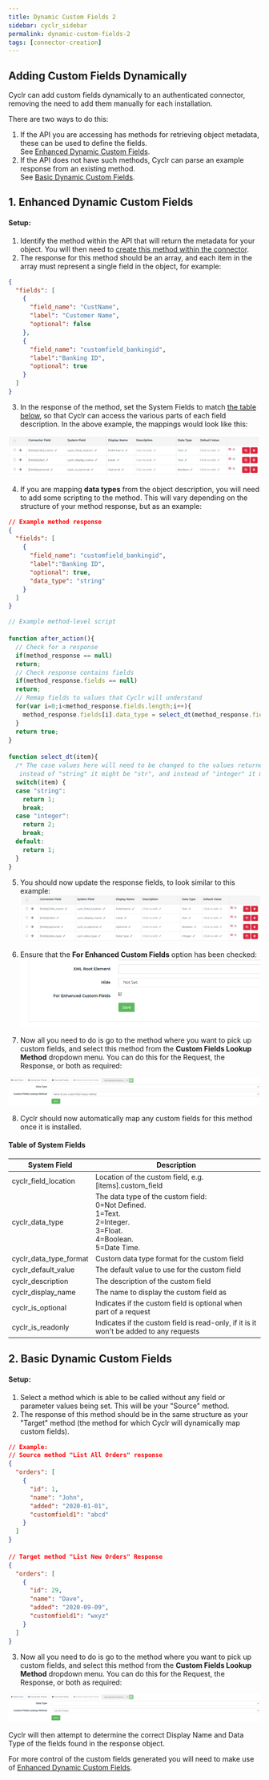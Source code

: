 ```yaml
---
title: Dynamic Custom Fields 2
sidebar: cyclr_sidebar
permalink: dynamic-custom-fields-2
tags: [connector-creation]
---
```


Adding Custom Fields Dynamically
----------------------------------

Cyclr can add custom fields dynamically to an authenticated connector, removing the need to add them manually for each installation.

There are two ways to do this:

1. If the API you are accessing has methods for retrieving object metadata, these can be used to define the fields.  <br>See [Enhanced Dynamic Custom Fields](#Enhanced).
2. If the API does not have such methods, Cyclr can parse an example response from an existing method. <br>See [Basic Dynamic Custom Fields](#Basic).

<a name="Enhanced">1. Enhanced Dynamic Custom Fields</a>
----------------------
#### Setup:
1. Identify the method within the API that will return the metadata for your object.  You will then need to [create this method within the connector](./connector-methods).
2. The response for this method should be an array, and each item in the array must represent a single field in the object, for example:
```json
{
  "fields": [
    {
      "field_name": "CustName",
      "label": "Customer Name",
      "optional": false
    },
    {
      "field_name": "customfield_bankingid",
      "label":"Banking ID",
      "optional": true
    }
  ]
}
```
3. In the response of the method, set the System Fields to match [the table below](#systemfields), so that Cyclr can access the various parts of each field description.  In the above example, the mappings would look like this:

![](./images/basic-mappings.png)

4. If you are mapping **data types** from the object description, you will need to add some scripting to the method.  This will vary depending on the structure of your method response, but as an example:
```json
// Example method response
{
  "fields": [
    {
      "field_name": "customfield_bankingid",
      "label":"Banking ID",
      "optional": true,
      "data_type": "string"
    }
  ]
}
```

```javascript
// Example method-level script

function after_action(){
  // Check for a response
  if(method_response == null)
  return;
  // Check response contains fields
  if(method_response.fields == null)
  return;
  // Remap fields to values that Cyclr will understand
  for(var i=0;i<method_response.fields.length;i++){
    method_response.fields[i].data_type = select_dt(method_response.fields[i].data_type);
  }
  return true;
}

function select_dt(item){
  /* The case values here will need to be changed to the values returned by your method, so
   instead of "string" it might be "str", and instead of "integer" it might be "int32".*/
  switch(item) {
  case "string":
    return 1;
    break;
  case "integer":
    return 2;
    break;
  default:
    return 1;
  }
}
```

5. You should now update the response fields, to look similar to this example:
![](./images/basic-mappings-with-dt.png)

6. Ensure that the **For Enhanced Custom Fields** option has been checked:
![](./images/for-enhanced-custom-fields.png)

7. Now all you need to do is go to the method where you want to pick up custom fields, and select this method from the **Custom Fields Lookup Method** dropdown menu.  You can do this for the Request, the Response, or both as required:

![](./images/dynamic_custom_fields_image_2.png)

8. Cyclr should now automatically map any custom fields for this method once it is installed.

#### <a name="systemfields">Table of System Fields</a>
System Field | Description
--- | ---
cyclr_field_location | Location of the custom field, e.g. [items].custom_field
cyclr_data_type | The data type of the custom field:<br>0=Not Defined. <br>1=Text.<br>2=Integer.<br>3=Float.<br>4=Boolean.<br>5=Date Time.
cyclr_data_type_format | Custom data type format for the custom field
cyclr_default_value | The default value to use for the custom field
cyclr_description | The description of the custom field
cyclr_display_name | The name to display the custom field as
cyclr_is_optional | Indicates if the custom field is optional when part of a request
cyclr_is_readonly | Indicates if the custom field is read-only, if it is it won't be added to any requests

<a name="Basic">2. Basic Dynamic Custom Fields</a>
----------------------
#### Setup:
1. Select a method which is able to be called without any field or parameter values being set.  This will be your "Source" method.
2. The response of this method should be in the same structure as your "Target" method (the method for which Cyclr will dynamically map custom fields).

```json
// Example:
// Source method "List All Orders" response
{
  "orders": [
    {
      "id": 1,
      "name": "John",
      "added": "2020-01-01",
      "customfield1": "abcd"
    }
  ]
}

// Target method "List New Orders" Response
{
  "orders": [
    {
      "id": 29,
      "name": "Dave",
      "added": "2020-09-09",
      "customfield1": "wxyz"
    }
  ]
}
```
3. Now all you need to do is go to the method where you want to pick up custom fields, and select this method from the **Custom Fields Lookup Method** dropdown menu.  You can do this for the Request, the Response, or both as required:

![](./images/dynamic_custom_fields_image_1.png)

Cyclr will then attempt to determine the correct Display Name and Data Type of the fields found in the response object.

For more control of the custom fields generated you will need to make use of [Enhanced Dynamic Custom Fields](#Enhanced).
